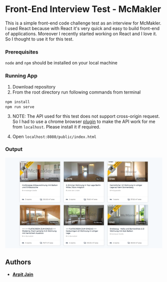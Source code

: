 # Front-End Interview Test - McMakler

This is a simple front-end code challenge test as an interview for McMakler. I used React because with React it's very quick and easy to build front-end of applications. Moreover I recently started working on React and I love it. So I thought to use it for this test.

### Prerequisites

`node` and `npm` should be installed on your local machine

### Running App

1. Download repository
2. From the root directory run following commands from terminal

```
npm install
npm run serve
```

3. NOTE: The API used for this test does not support cross-origin request. So I had to use a chrome browser [plugin](https://chrome.google.com/webstore/detail/allow-control-allow-origi/nlfbmbojpeacfghkpbjhddihlkkiljbi) to make the API work for me from `localhost`. 
  Please install it if required.

4. Open `localhost:8080/public/index.html`



### Output

![alt text](https://raw.githubusercontent.com/arpitux/frontend_interview_test/master/assets/output.png)

## Authors

* **[Arpit Jain](http://arpitjain.me)**

